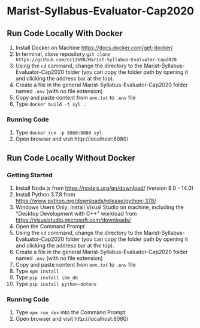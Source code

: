 # Marist-Syllabus-Evaluator-Cap2020

## Run Code Locally With Docker
1. Install Docker on Machine https://docs.docker.com/get-docker/
2. In terminal, clone repository `git clone https://github.com/cc12698/Marist-Syllabus-Evaluator-Cap2020`
3. Using the `cd` command, change the directory to the Marist-Syllabus-Evaluator-Cap2020 folder (you can copy the folder path by opening it and clicking the address bar at the top).
4. Create a file in the general Marist-Syllabus-Evaluator-Cap2020 folder named `.env` (with no file extension)
5. Copy and paste content from `env.txt` to `.env` file
6. Type `docker build -t syl .`

### Running Code
1. Type `docker run -p 8080:8080 syl`
2. Open browser and visit http://localhost:8080/

## Run Code Locally Without Docker

### Getting Started
1. Install Node.js from https://nodejs.org/en/download/ (version 8.0 - 14.0)
2. Install Python 3.7.8 from https://www.python.org/downloads/release/python-378/
3. Windows Users Only: Install Visual Studio on machine, including the "Desktop Development with C++" workload from https://visualstudio.microsoft.com/downloads/
4. Open the Command Prompt
5. Using the `cd` command, change the directory to the Marist-Syllabus-Evaluator-Cap2020 folder (you can copy the folder path by opening it and clicking the address bar at the top).
6. Create a file in the general Marist-Syllabus-Evaluator-Cap2020 folder named `.env` (with no file extension)
7. Copy and paste content from `env.txt` to `.env` file
8. Type `npm install`
9. Type `pip install ibm_db`
10. Type `pip install python-dotenv`


### Running Code
1. Type `npm run dev` into the Command Prompt
2. Open browser and visit http://localhost:8080/
